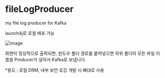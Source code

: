 # fileLogProducer
my file log producer for Kafka

launch4j로 로컬 배포 가능 

![image](https://user-images.githubusercontent.com/57958064/167362618-98bc2d92-061a-484a-9423-2e0bc9630ad7.png)

화면이 정상적으로 출력되면, 윈도우 폴더 경로를 붙여넣으면 하위 폴더의 모든 파일 이름을 Producer가 실어서 Kafka로 보냅니다.

*용도 : 로컬 DRM, 내부 보안 로깅 개발 시 뼈대로 사용
